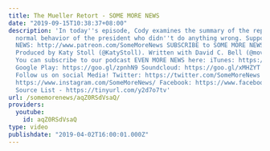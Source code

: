 ```yaml
---
title: The Mueller Retort - SOME MORE NEWS
date: "2019-09-15T10:38:37+08:00"
description: 'In today''s episode, Cody examines the summary of the report of the
  normal behavior of the president who didn''t do anything wrong. Support SOME MORE
  NEWS: http://www.patreon.com/SomeMoreNews SUBSCRIBE to SOME MORE NEWS: https://tinyurl.com/ybfx89rh
  Produced by Katy Stoll (@KatyStoll). Written with David C. Bell (@moviehooligan).
  You can subscribe to our podcast EVEN MORE NEWS here: iTunes: https://goo.gl/bveu8q
  Google Play: https://goo.gl/zpnhN9 Soundcloud: https://goo.gl/xMHZYT Stitcher: https://goo.gl/ZFdRhp
  Follow us on social Media! Twitter: https://twitter.com/SomeMoreNews Instagram:
  https://www.instagram.com/SomeMoreNews/ Facebook: https://www.facebook.com/SomeMoreNews/
  Source List - https://tinyurl.com/y2d7o7tv'
url: /somemorenews/aqZ0RSdVsaQ/
providers:
  youtube:
    id: aqZ0RSdVsaQ
type: video
publishdate: "2019-04-02T16:00:01.000Z"
---
```


